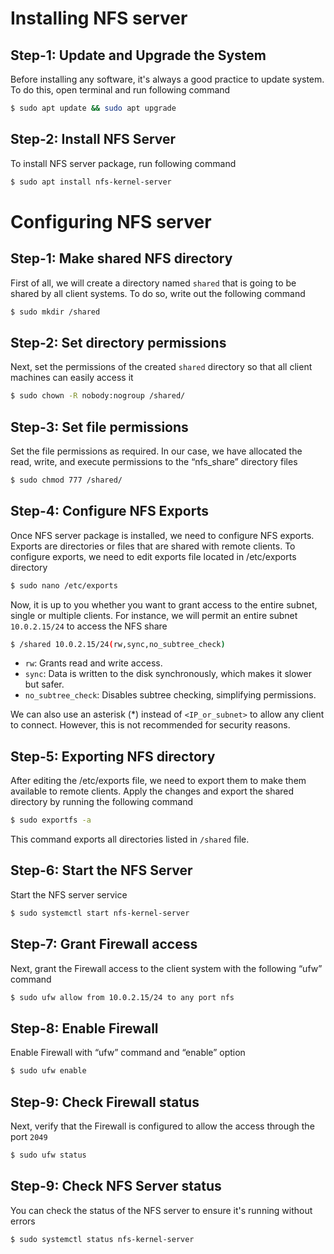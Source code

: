 # Installing NFS server
## Step-1: Update and Upgrade the System
Before installing any software, it's always a good practice to update system. To do this, open terminal and run following command 
```bash
$ sudo apt update && sudo apt upgrade
```
## Step-2: Install NFS Server
To install NFS server package, run following command
```bash
$ sudo apt install nfs-kernel-server
```
# Configuring NFS server
## Step-1: Make shared NFS directory
First of all, we will create a directory named `shared` that is going to be shared by all client systems. To do so, write out the following command
```bash
$ sudo mkdir /shared
```
## Step-2: Set directory permissions
Next, set the permissions of the created `shared` directory so that all client machines can easily access it
```bash
$ sudo chown -R nobody:nogroup /shared/
```
## Step-3: Set file permissions
Set the file permissions as required. In our case, we have allocated the read, write, and execute permissions to the “nfs_share” directory files
```bash
$ sudo chmod 777 /shared/
```
## Step-4: Configure NFS Exports
Once NFS server package is installed, we need to configure NFS exports. Exports are directories or files that are shared with remote clients. To configure exports, we need to edit exports file located in /etc/exports directory
```bash
$ sudo nano /etc/exports
```
Now, it is up to you whether you want to grant access to the entire subnet, single or multiple clients. For instance, we will permit an entire subnet `10.0.2.15/24` to access the NFS share
```bash
$ /shared 10.0.2.15/24(rw,sync,no_subtree_check)
```
- `rw`: Grants read and write access.
- `sync`: Data is written to the disk synchronously, which makes it slower but safer.
- `no_subtree_check`: Disables subtree checking, simplifying permissions.

We can also use an asterisk (*) instead of `<IP_or_subnet>` to allow any client to connect. However, this is not recommended for security reasons.
## Step-5: Exporting NFS directory
After editing the /etc/exports file, we need to export them to make them available to remote clients. Apply the changes and export the shared directory by running the following command
```bash
$ sudo exportfs -a
```
This command exports all directories listed in `/shared` file.
## Step-6: Start the NFS Server
Start the NFS server service
```bash
$ sudo systemctl start nfs-kernel-server
```
## Step-7: Grant Firewall access
Next, grant the Firewall access to the client system with the following “ufw” command
```bash
$ sudo ufw allow from 10.0.2.15/24 to any port nfs
```
## Step-8: Enable Firewall
Enable Firewall with “ufw” command and “enable” option
```bash
$ sudo ufw enable
```
## Step-9: Check Firewall status
Next, verify that the Firewall is configured to allow the access through the port `2049`
```bash
$ sudo ufw status
```
## Step-9: Check NFS Server status
You can check the status of the NFS server to ensure it's running without errors
```bash
$ sudo systemctl status nfs-kernel-server
```
